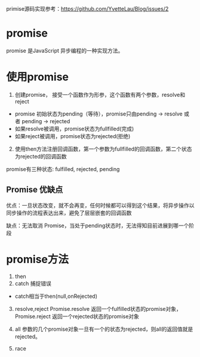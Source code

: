 primise源码实现参考：https://github.com/YvetteLau/Blog/issues/2

# promise
promise 是JavaScript 异步编程的一种实现方法。

# 使用promise
1. 创建promise， 接受一个函数作为形参，这个函数有两个参数，resolve和reject
  - promise 初始状态为pending（等待），promise只由pending -> resolve 或者 pending -> rejected
  - 如果resolve被调用，promise状态为fullfilled(完成)
  - 如果reject被调用，promise状态为rejected(拒绝)
2. 使用then方法注册回调函数，第一个参数为fullfilled的回调函数，第二个状态为rejected的回调函数

promise有三种状态: fulfilled, rejected, pending

## Promise 优缺点
优点：一旦状态改变，就不会再变，任何时候都可以得到这个结果，将异步操作以同步操作的流程表达出来，避免了层层嵌套的回调函数

缺点：无法取消 Promise，当处于pending状态时，无法得知目前进展到哪一个阶段


# promise方法
1. then
2. catch 捕捉错误
  - catch相当于then(null,onRejected)

3. resolve,reject
Promise.resolve 返回一个fulfilled状态的promise对象，Promise.reject 返回一个rejected状态的promise对象

4. all
参数的几个promise对象一旦有一个的状态为rejected，则all的返回值就是rejected。

5. race